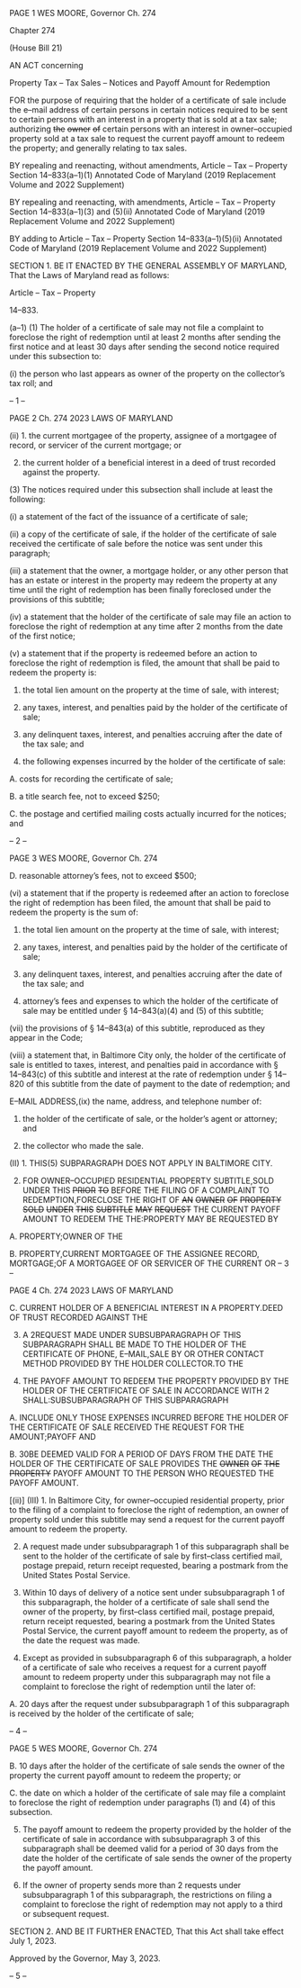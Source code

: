 PAGE 1
WES MOORE, Governor Ch. 274

Chapter 274

(House Bill 21)

AN ACT concerning

Property Tax – Tax Sales – Notices and Payoff Amount for Redemption

FOR the purpose of requiring that the holder of a certificate of sale include the e–mail
address of certain persons in certain notices required to be sent to certain persons
with an interest in a property that is sold at a tax sale; authorizing ~~the~~ ~~owner~~ ~~of~~
certain persons with an interest in owner–occupied property sold at a tax sale to
request the current payoff amount to redeem the property; and generally relating to
tax sales.

BY repealing and reenacting, without amendments,
Article – Tax – Property
Section 14–833(a–1)(1)
Annotated Code of Maryland
(2019 Replacement Volume and 2022 Supplement)

BY repealing and reenacting, with amendments,
Article – Tax – Property
Section 14–833(a–1)(3) and (5)(ii)
Annotated Code of Maryland
(2019 Replacement Volume and 2022 Supplement)

BY adding to
Article – Tax – Property
Section 14–833(a–1)(5)(ii)
Annotated Code of Maryland
(2019 Replacement Volume and 2022 Supplement)

SECTION 1. BE IT ENACTED BY THE GENERAL ASSEMBLY OF MARYLAND,
That the Laws of Maryland read as follows:

Article – Tax – Property

14–833.

(a–1) (1) The holder of a certificate of sale may not file a complaint to foreclose
the right of redemption until at least 2 months after sending the first notice and at least 30
days after sending the second notice required under this subsection to:

(i) the person who last appears as owner of the property on the
collector’s tax roll; and

– 1 –

PAGE 2
Ch. 274 2023 LAWS OF MARYLAND

(ii) 1. the current mortgagee of the property, assignee of a
mortgagee of record, or servicer of the current mortgage; or

2. the current holder of a beneficial interest in a deed of trust
recorded against the property.

(3) The notices required under this subsection shall include at least the
following:

(i) a statement of the fact of the issuance of a certificate of sale;

(ii) a copy of the certificate of sale, if the holder of the certificate of
sale received the certificate of sale before the notice was sent under this paragraph;

(iii) a statement that the owner, a mortgage holder, or any other
person that has an estate or interest in the property may redeem the property at any time
until the right of redemption has been finally foreclosed under the provisions of this
subtitle;

(iv) a statement that the holder of the certificate of sale may file an
action to foreclose the right of redemption at any time after 2 months from the date of the
first notice;

(v) a statement that if the property is redeemed before an action to
foreclose the right of redemption is filed, the amount that shall be paid to redeem the
property is:

1. the total lien amount on the property at the time of sale,
with interest;

2. any taxes, interest, and penalties paid by the holder of the
certificate of sale;

3. any delinquent taxes, interest, and penalties accruing
after the date of the tax sale; and

4. the following expenses incurred by the holder of the
certificate of sale:

A. costs for recording the certificate of sale;

B. a title search fee, not to exceed $250;

C. the postage and certified mailing costs actually incurred
for the notices; and

– 2 –

PAGE 3
WES MOORE, Governor Ch. 274

D. reasonable attorney’s fees, not to exceed $500;

(vi) a statement that if the property is redeemed after an action to
foreclose the right of redemption has been filed, the amount that shall be paid to redeem
the property is the sum of:

1. the total lien amount on the property at the time of sale,
with interest;

2. any taxes, interest, and penalties paid by the holder of the
certificate of sale;

3. any delinquent taxes, interest, and penalties accruing
after the date of the tax sale; and

4. attorney’s fees and expenses to which the holder of the
certificate of sale may be entitled under § 14–843(a)(4) and (5) of this subtitle;

(vii) the provisions of § 14–843(a) of this subtitle, reproduced as they
appear in the Code;

(viii) a statement that, in Baltimore City only, the holder of the
certificate of sale is entitled to taxes, interest, and penalties paid in accordance with §
14–843(c) of this subtitle and interest at the rate of redemption under § 14–820 of this
subtitle from the date of payment to the date of redemption; and

E–MAIL ADDRESS,(ix) the name, address, and telephone number of:

1. the holder of the certificate of sale, or the holder’s agent or
attorney; and

2. the collector who made the sale.

(II) 1. THIS(5) SUBPARAGRAPH DOES NOT APPLY IN
BALTIMORE CITY.

2. FOR OWNER–OCCUPIED RESIDENTIAL PROPERTY
SUBTITLE,SOLD UNDER THIS ~~PRIOR~~ ~~TO~~ BEFORE THE FILING OF A COMPLAINT TO
REDEMPTION,FORECLOSE THE RIGHT OF ~~AN~~ ~~OWNER~~ ~~OF~~ ~~PROPERTY~~ ~~SOLD~~ ~~UNDER~~
~~THIS~~ ~~SUBTITLE~~ ~~MAY~~ ~~REQUEST~~ THE CURRENT PAYOFF AMOUNT TO REDEEM THE
THE:PROPERTY MAY BE REQUESTED BY

A. PROPERTY;OWNER OF THE

B. PROPERTY,CURRENT MORTGAGEE OF THE ASSIGNEE
RECORD, MORTGAGE;OF A MORTGAGEE OF OR SERVICER OF THE CURRENT OR
– 3 –

PAGE 4
Ch. 274 2023 LAWS OF MARYLAND

C. CURRENT HOLDER OF A BENEFICIAL INTEREST IN A
PROPERTY.DEED OF TRUST RECORDED AGAINST THE

3. A 2REQUEST MADE UNDER SUBSUBPARAGRAPH OF
THIS SUBPARAGRAPH SHALL BE MADE TO THE HOLDER OF THE CERTIFICATE OF
PHONE, E–MAIL,SALE BY OR OTHER CONTACT METHOD PROVIDED BY THE HOLDER
COLLECTOR.TO THE

4. THE PAYOFF AMOUNT TO REDEEM THE PROPERTY
PROVIDED BY THE HOLDER OF THE CERTIFICATE OF SALE IN ACCORDANCE WITH
2 SHALL:SUBSUBPARAGRAPH OF THIS SUBPARAGRAPH

A. INCLUDE ONLY THOSE EXPENSES INCURRED BEFORE
THE HOLDER OF THE CERTIFICATE OF SALE RECEIVED THE REQUEST FOR THE
AMOUNT;PAYOFF AND

B. 30BE DEEMED VALID FOR A PERIOD OF DAYS FROM
THE DATE THE HOLDER OF THE CERTIFICATE OF SALE PROVIDES THE ~~OWNER~~ ~~OF~~
~~THE~~ ~~PROPERTY~~ PAYOFF AMOUNT TO THE PERSON WHO REQUESTED THE PAYOFF
AMOUNT.

[(ii)] (III) 1. In Baltimore City, for owner–occupied residential
property, prior to the filing of a complaint to foreclose the right of redemption, an owner of
property sold under this subtitle may send a request for the current payoff amount to
redeem the property.

2. A request made under subsubparagraph 1 of this
subparagraph shall be sent to the holder of the certificate of sale by first–class certified
mail, postage prepaid, return receipt requested, bearing a postmark from the United States
Postal Service.

3. Within 10 days of delivery of a notice sent under
subsubparagraph 1 of this subparagraph, the holder of a certificate of sale shall send the
owner of the property, by first–class certified mail, postage prepaid, return receipt
requested, bearing a postmark from the United States Postal Service, the current payoff
amount to redeem the property, as of the date the request was made.

4. Except as provided in subsubparagraph 6 of this
subparagraph, a holder of a certificate of sale who receives a request for a current payoff
amount to redeem property under this subparagraph may not file a complaint to foreclose
the right of redemption until the later of:

A. 20 days after the request under subsubparagraph 1 of this
subparagraph is received by the holder of the certificate of sale;

– 4 –

PAGE 5
WES MOORE, Governor Ch. 274

B. 10 days after the holder of the certificate of sale sends the
owner of the property the current payoff amount to redeem the property; or

C. the date on which a holder of the certificate of sale may file
a complaint to foreclose the right of redemption under paragraphs (1) and (4) of this
subsection.

5. The payoff amount to redeem the property provided by the
holder of the certificate of sale in accordance with subsubparagraph 3 of this subparagraph
shall be deemed valid for a period of 30 days from the date the holder of the certificate of
sale sends the owner of the property the payoff amount.

6. If the owner of property sends more than 2 requests under
subsubparagraph 1 of this subparagraph, the restrictions on filing a complaint to foreclose
the right of redemption may not apply to a third or subsequent request.

SECTION 2. AND BE IT FURTHER ENACTED, That this Act shall take effect July
1, 2023.

Approved by the Governor, May 3, 2023.

– 5 –